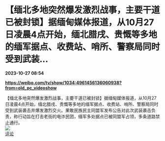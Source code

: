 # 【缅北多地突然爆发激烈战事，主要干道已被封锁】据缅甸媒体报道，从10月27日凌晨4点开始，缅北腊戌、贵慨等多地的缅军据点、收费站、哨所、警察局同时受到武装...

**2023-10-27 08:54**

**https://weibo.com/tv/show/1034:4961456136060938?from=old_pc_videoshow**

【缅北多地突然爆发激烈战事，主要干道已被封锁】据缅甸媒体报道，从10月27日凌晨4点开始，缅北腊戌、贵慨等多地的缅军据点、收费站、哨所、警察局同时受到武装袭击并爆发激烈交火。果敢民族民主同盟军发布公告对此次武装袭击负责，称行动旨在打击老街的电诈民团，缅军多处据点已被同盟军占领，多条道路禁止通行。  
![](https://img3.chouti.com/CHOUTI_231027_8077BA30731A4BEEBC18743629026FA4.jpg)  
[评论](https://m.chouti.com/link/40422063)